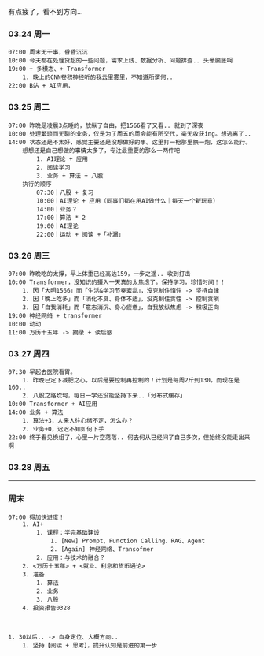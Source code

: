 有点疲了，看不到方向...

### 03.24 周一

	07:00 周末无干事，昏昏沉沉
	10:00 今天都在处理贷超的一些问题，需求上线、数据分析、问题排查.. 头晕脑胀啊
	19:00 + 多模态、+ Transformer 
		1. 晚上的CNN卷积神经听的我云里雾里，不知道所谓何..
	22:00 B站 + AI应用，

### 03.25 周二

	07:00 昨晚是凌晨3点睡的，放纵了自由，把1566看了又看.. 就到了深夜
	10:00 处理繁琐而无聊的业务，仅是为了周五的周会能有所交代，毫无收获ing。想逃离了..
	14:00 状态还是不太好，感觉主要还是没想做好的事。这里打一枪那里换一炮，这怎么能行。
	    想想还是自己想做的事情太多了，专注最重要的那么一两件吧
			1. AI理论 + 应用
			2. 阅读学习
			3. 业务 + 算法 + 八股
		执行的顺序
			07:30｜八股 + 复习
			10:00｜AI理论 + 应用（同事们都在用AI做什么｜每天一个新玩意）
			14:00｜业务？
			17:00｜算法 * 2
			19:00｜AI理论
			22:00｜运动 + 阅读 +「补漏」

### 03.26 周三

	07:00 昨晚吃的太撑，早上体重已经高达159，一步之遥.. 收到打击
	10:00 Transformer，没知识的摄入一天真的太焦虑了。保持学习，珍惜时间！！
		1. 因「大明1566」而「生活&学习节奏紊乱」，没克制住惰性 -> 坚持自律
		2. 因「晚上吃多」而「消化不良、身体不适」，没克制住贪性 -> 控制贪嗔
		3. 因「自我消耗」而「意志消沉、身心疲惫」，自我放纵焦虑 -> 积极正向
	19:00 神经网络 + transformer
	10:00 动动
	11:00 万历十五年 -> 摘录 + 读后感


### 03.27 周四

	07:30 早起去医院看胃。
		1. 昨晚已定下减肥之心，以后是要控制再控制的！计划是每周2斤到130，而现在是160..
		2. 八股之路坎坷，每日一学还没能坚持下来..「分布式缓存」
	10:00 Transformer + AI应用
	14:00 业务 + 算法
		1. 算法+3，人来人往心绪不定，怎么办？
		2. 业务+0，迟迟不知如何下手
	22:00 终于看见换组了，心里一片空落落.. 何去何从已经问了自己多次，但始终没能走出来啊


### 03.28 周五




---- 
### 周末

	07:00 得加快进度！
		1. AI+
			1. 课程：学完基础建设
				1. [New] Prompt、Function Calling、RAG、Agent
				2. [Again] 神经网络、Transofmer
			2. 应用：与技术的融合？
		2. <万历十五年> + <就业、利息和货币通论>
		3. 准备
			1. 算法
			2. 业务
			3. 八股
		4. 投资报告0328



	1. 30以后.. -> 自身定位、大概方向..
		1. 坚持【阅读 + 思考】，提升认知是前进的第一步
